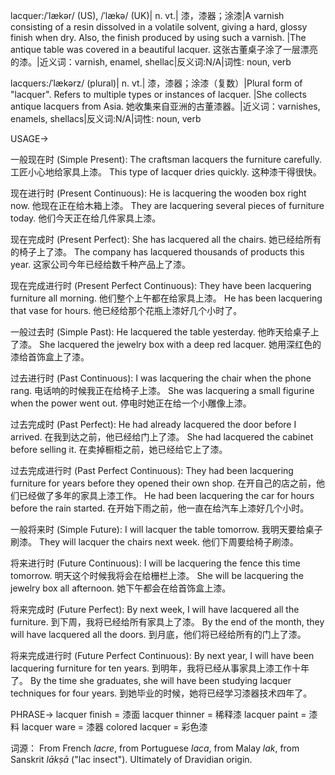 lacquer:/ˈlækər/ (US), /ˈlækə/ (UK)| n. vt.| 漆，漆器；涂漆|A varnish consisting of a resin dissolved in a volatile solvent, giving a hard, glossy finish when dry.  Also, the finish produced by using such a varnish. |The antique table was covered in a beautiful lacquer. 这张古董桌子涂了一层漂亮的漆。|近义词：varnish, enamel, shellac|反义词:N/A|词性: noun, verb

lacquers:/ˈlækərz/ (plural)| n. vt.| 漆，漆器；涂漆（复数）|Plural form of "lacquer". Refers to multiple types or instances of lacquer. |She collects antique lacquers from Asia. 她收集来自亚洲的古董漆器。|近义词：varnishes, enamels, shellacs|反义词:N/A|词性: noun, verb


USAGE->

一般现在时 (Simple Present):
The craftsman lacquers the furniture carefully.  工匠小心地给家具上漆。
This type of lacquer dries quickly. 这种漆干得很快。

现在进行时 (Present Continuous):
He is lacquering the wooden box right now. 他现在正在给木箱上漆。
They are lacquering several pieces of furniture today. 他们今天正在给几件家具上漆。

现在完成时 (Present Perfect):
She has lacquered all the chairs. 她已经给所有的椅子上了漆。
The company has lacquered thousands of products this year.  这家公司今年已经给数千种产品上了漆。

现在完成进行时 (Present Perfect Continuous):
They have been lacquering furniture all morning. 他们整个上午都在给家具上漆。
He has been lacquering that vase for hours. 他已经给那个花瓶上漆好几个小时了。


一般过去时 (Simple Past):
He lacquered the table yesterday. 他昨天给桌子上了漆。
She lacquered the jewelry box with a deep red lacquer. 她用深红色的漆给首饰盒上了漆。


过去进行时 (Past Continuous):
I was lacquering the chair when the phone rang.  电话响的时候我正在给椅子上漆。
She was lacquering a small figurine when the power went out.  停电时她正在给一个小雕像上漆。


过去完成时 (Past Perfect):
He had already lacquered the door before I arrived. 在我到达之前，他已经给门上了漆。
She had lacquered the cabinet before selling it. 在卖掉橱柜之前，她已经给它上了漆。

过去完成进行时 (Past Perfect Continuous):
They had been lacquering furniture for years before they opened their own shop.  在开自己的店之前，他们已经做了多年的家具上漆工作。
He had been lacquering the car for hours before the rain started.  在开始下雨之前，他一直在给汽车上漆好几个小时。

一般将来时 (Simple Future):
I will lacquer the table tomorrow. 我明天要给桌子刷漆。
They will lacquer the chairs next week. 他们下周要给椅子刷漆。


将来进行时 (Future Continuous):
I will be lacquering the fence this time tomorrow. 明天这个时候我将会在给栅栏上漆。
She will be lacquering the jewelry box all afternoon.  她下午都会在给首饰盒上漆。


将来完成时 (Future Perfect):
By next week, I will have lacquered all the furniture. 到下周，我将已经给所有家具上了漆。
By the end of the month, they will have lacquered all the doors. 到月底，他们将已经给所有的门上了漆。

将来完成进行时 (Future Perfect Continuous):
By next year, I will have been lacquering furniture for ten years. 到明年，我将已经从事家具上漆工作十年了。
By the time she graduates, she will have been studying lacquer techniques for four years. 到她毕业的时候，她将已经学习漆器技术四年了。


PHRASE->
lacquer finish = 漆面
lacquer thinner =  稀释漆
lacquer paint =  漆料
lacquer ware = 漆器
colored lacquer = 彩色漆


词源：
From French *lacre*, from Portuguese *laca*, from Malay *lak*, from Sanskrit *lākṣā*  ("lac insect"). Ultimately of Dravidian origin.
